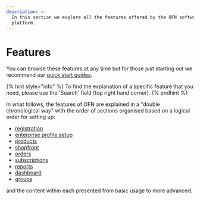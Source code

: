```yaml
---
description: >-
  In this section we explore all the features offered by the OFN software
  platform.
---
```


# Features

You can browse these features at any time but for those just starting out we recommend our [quick start guides](../quick-start-guides/).

{% hint style="info" %}
To find the explanation of a specific feature that you need, please use the 'Search' field \(top right hand corner\).
{% endhint %}

In what follows, the features of OFN are explained in a "double chronological way" with the order of sections organised based on a logical order for setting up:

* [registration](register-and-create-your-profile.md)
* [enterprise profile setup](enterprise-profile/)
* [products](products-1/)
* [shopfront](shopfront/)
* [orders](orders/)
* [subscriptions](subscriptions/)
* [reports](reports.md)
* [dashboard](dashboard.md)
* [groups](groups/)

and the content within each presented from basic usage to more advanced.

